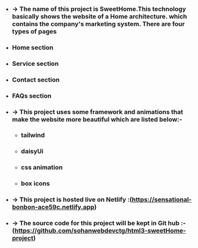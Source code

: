 * ### -> The name of this project is SweetHome.This technology basically shows the website of a Home architecture. which contains the company's marketing system. There are four types of pages 
 * ### Home section
 * ### Service section
 * ### Contact section
 * ### FAQs section

* ### -> This project uses some framework and animations that make the website more beautiful which are listed below:-
  * ### tailwind
  * ### daisyUi
  * ### css animation
  * ### box icons

* ### -> This project is hosted live on Netlify :(https://sensational-bonbon-ace59c.netlify.app)
* ### -> The source code for this project will be kept in Git hub :-(https://github.com/sohanwebdevctg/html3-sweetHome-project)